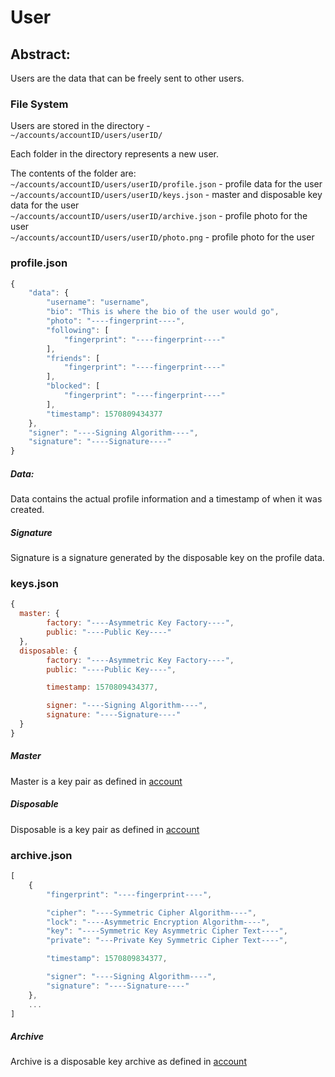 # User

## Abstract:
Users are the data that can be freely sent to other users.

### File System
Users are stored in the directory -    
`~/accounts/accountID/users/userID/`

Each folder in the directory represents a new user.

The contents of the folder are:  
`~/accounts/accountID/users/userID/profile.json` - profile data for the user  
`~/accounts/accountID/users/userID/keys.json` - master and disposable key data for the user  
`~/accounts/accountID/users/userID/archive.json` - profile photo for the user  
`~/accounts/accountID/users/userID/photo.png` - profile photo for the user  

### profile.json
```javascript
{
	"data": {
		"username": "username",
		"bio": "This is where the bio of the user would go",
		"photo": "----fingerprint----",
		"following": [
			"fingerprint": "----fingerprint----"
		],
		"friends": [
			"fingerprint": "----fingerprint----"
		],
		"blocked": [
			"fingerprint": "----fingerprint----"
		],
		"timestamp": 1570809434377
	},
	"signer": "----Signing Algorithm----",
	"signature": "----Signature----"
}
```
##### Data:
Data contains the actual profile information and a timestamp of when it was created.
##### Signature
Signature is a signature generated by the disposable key on the profile data.

### keys.json
```javascript
{
  master: {
		factory: "----Asymmetric Key Factory----",
		public: "----Public Key----"
  },
  disposable: {
		factory: "----Asymmetric Key Factory----",
		public: "----Public Key----",

		timestamp: 1570809434377,

		signer: "----Signing Algorithm----",
		signature: "----Signature----"
  }
}
```
##### Master
Master is a key pair as defined in [account](./account.md)
##### Disposable
Disposable is a key pair as defined in [account](./account.md)

### archive.json
```javascript
[
	{
		"fingerprint": "----fingerprint----",

		"cipher": "----Symmetric Cipher Algorithm----",
		"lock": "----Asymmetric Encryption Algorithm----",
		"key": "----Symmetric Key Asymmetric Cipher Text----",
		"private": "---Private Key Symmetric Cipher Text----",

		"timestamp": 1570809834377,

		"signer": "----Signing Algorithm----",
		"signature": "----Signature----"
	},
	...
]
```
##### Archive
Archive is a disposable key archive as defined in [account](./account.md)
